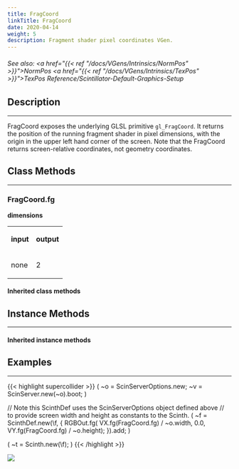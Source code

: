 ```yaml
---
title: FragCoord
linkTitle: FragCoord
date: 2020-04-14
weight: 5
description: Fragment shader pixel coordinates VGen.
---
```

<!-- generated file, please edit the original .schelp file(in the Scintillator repository) and then run schelpToMarkDown.scdscript to regenerate. -->
###### See also: <a href="{{< ref "/docs/VGens/Intrinsics/NormPos" >}}">NormPos</a> <a href="{{< ref "/docs/VGens/Intrinsics/TexPos" >}}">TexPos</a> Reference/Scintillator-Default-Graphics-Setup 



## Description
---



FragCoord exposes the underlying GLSL primitive <code>gl_FragCoord</code>. It returns the position of the running fragment shader in pixel dimensions, with the origin in the upper left hand corner of the screen. Note that the FragCoord returns screen-relative coordinates, not geometry coordinates.



## Class Methods
---



### FragCoord.fg



<strong>dimensions</strong>


<table>
<tr><td>

<strong>input</strong>

</td><td>

<strong>output</strong>

</td></tr>
<tr><td>

none

</td><td>

2

</td></tr>

</table>


#### Inherited class methods



## Instance Methods
---



#### Inherited instance methods



## Examples
---



{{< highlight supercollider >}}
(
~o = ScinServerOptions.new;
~v = ScinServer.new(~o).boot;
)

// Note this ScinthDef uses the ScinServerOptions object defined above
// to provide screen width and height as constants to the Scinth.
(
~f = ScinthDef.new(\f, {
    RGBOut.fg(
        VX.fg(FragCoord.fg) / ~o.width,
        0.0,
        VY.fg(FragCoord.fg) / ~o.height);
}).add;
)

(
~t = Scinth.new(\f);
)
{{< /highlight >}}

<img src="/images/schelp/FragCoordVis.png" />



